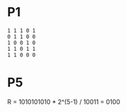 # P1

```
1 1 1 0 1 
0 1 1 0 0 
1 0 0 1 0 
1 1 0 1 1 
1 1 0 0 0 
```



# P5

R =  1010101010 * 2^(5-1) / 10011 = 0100
